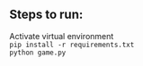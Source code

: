 ## Steps to run:  

Activate virtual environment  
`pip install -r requirements.txt`  
`python game.py`
